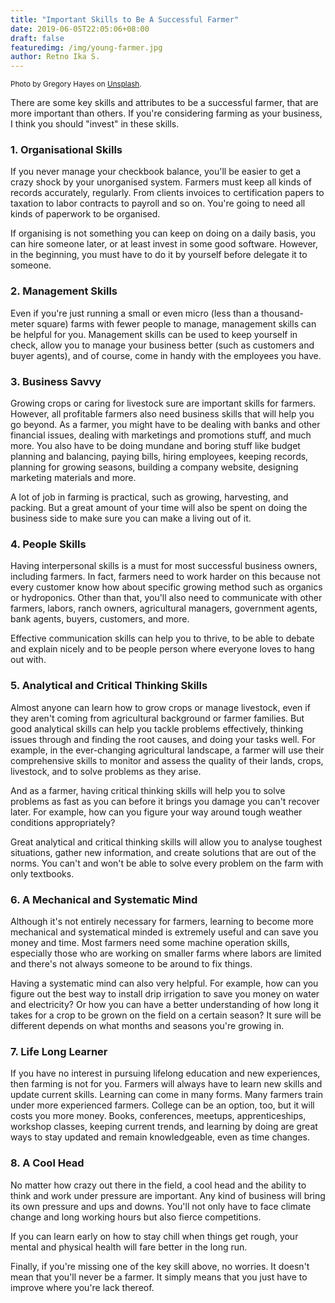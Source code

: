 ```yaml
---
title: "Important Skills to Be A Successful Farmer"
date: 2019-06-05T22:05:06+08:00
draft: false
featuredimg: /img/young-farmer.jpg
author: Retno Ika S.
---
```

<small class="text-center">Photo by Gregory Hayes on <a href="https://unsplash.com/photos/QFmNQXLPbZc">Unsplash</a>.</small>

There are some key skills and attributes to be a successful farmer, that are more important than others. If you're considering farming as your business, I think you should "invest" in these skills. 

### 1. Organisational Skills
If you never manage your checkbook balance, you'll be easier to get a crazy shock by your unorganised system. Farmers must keep all kinds of records accurately, regularly. From clients invoices to certification papers to taxation to labor contracts to payroll and so on. You're going to need all kinds of paperwork to be organised. 

If organising is not something you can keep on doing on a daily basis, you can hire someone later, or at least invest in some good software. However, in the beginning, you must have to do it by yourself before delegate it to someone. 

### 2. Management Skills
Even if you're just running a small or even micro (less than a thousand-meter square) farms with fewer people to manage, management skills can be helpful for you. Management skills can be used to keep yourself in check, allow you to manage your business better (such as customers and buyer agents), and of course, come in handy with the employees you have.

### 3. Business Savvy
Growing crops or caring for livestock sure are important skills for farmers. However, all profitable farmers also need business skills that will help you go beyond. As a farmer, you might have to be dealing with banks and other financial issues, dealing with marketings and promotions stuff, and much more. You also have to be doing mundane and boring stuff like budget planning and balancing, paying bills, hiring employees, keeping records, planning for growing seasons, building a company website, designing marketing materials and more. 

A lot of job in farming is practical, such as growing, harvesting, and packing. But a great amount of your time will also be spent on doing the business side to make sure you can make a living out of it.

### 4. People Skills
Having interpersonal skills is a must for most successful business owners, including farmers. In fact, farmers need to work harder on this because not every customer know how about specific growing method such as organics or hydroponics. Other than that, you'll also need to communicate with other farmers, labors, ranch owners, agricultural managers, government agents, bank agents, buyers, customers, and more. 

Effective communication skills can help you to thrive, to be able to debate and explain nicely and to be people person where everyone loves to hang out with.

### 5. Analytical and Critical Thinking Skills
Almost anyone can learn how to grow crops or manage livestock, even if they aren't coming from agricultural background or farmer families. But good analytical skills can help you tackle problems effectively, thinking issues through and finding the root causes, and doing your tasks well. For example, in the ever-changing agricultural landscape, a farmer will use their comprehensive skills to monitor and assess the quality of their lands, crops, livestock, and to solve problems as they arise. 

And as a farmer, having critical thinking skills will help you to solve problems as fast as you can before it brings you damage you can't recover later. For example, how can you figure your way around tough weather conditions appropriately? 

Great analytical and critical thinking skills will allow you to analyse toughest situations, gather new information, and create solutions that are out of the norms. You can't and won't be able to solve every problem on the farm with only textbooks.

### 6. A Mechanical and Systematic Mind
Although it's not entirely necessary for farmers, learning to become more mechanical and systematical minded is extremely useful and can save you money and time. Most farmers need some machine operation skills, especially those who are working on smaller farms where labors are limited and there's not always someone to be around to fix things.

Having a systematic mind can also very helpful. For example, how can you figure out the best way to install drip irrigation to save you money on water and electricity? Or how you can have a better understanding of how long it takes for a crop to be grown on the field on a certain season? It sure will be different depends on what months and seasons you're growing in. 

### 7. Life Long Learner
If you have no interest in pursuing lifelong education and new experiences, then farming is not for you. Farmers will always have to learn new skills and update current skills. Learning can come in many forms. Many farmers train under more experienced farmers. College can be an option, too, but it will costs you more money. Books, conferences, meetups, apprenticeships, workshop classes, keeping current trends, and learning by doing are great ways to stay updated and remain knowledgeable, even as time changes.

### 8. A Cool Head
No matter how crazy out there in the field, a cool head and the ability to think and work under pressure are important. Any kind of business will bring its own pressure and ups and downs. You'll not only have to face climate change and long working hours but also fierce competitions. 

If you can learn early on how to stay chill when things get rough, your mental and physical health will fare better in the long run.

Finally, if you're missing one of the key skill above, no worries. It doesn't mean that you'll never be a farmer. It simply means that you just have to improve where you're lack thereof. 


